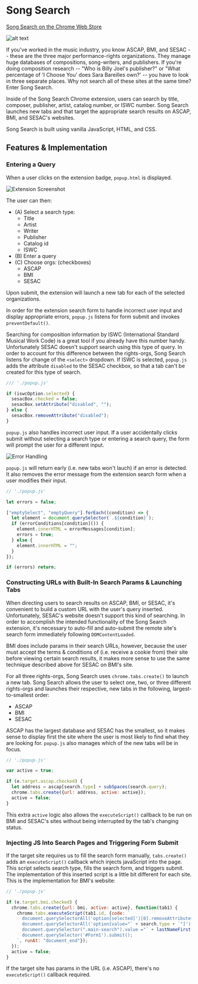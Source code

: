 # Song Search

[Song Search on the Chrome Web Store][cws]

[cws]: https://chrome.google.com/webstore/detail/song-search/hfdidojhnkdibahcndapblampeicghfd

![alt text](http://res.cloudinary.com/dhorsi7vf/image/upload/v1473986161/full_ue18il.png "Marquee")

If you've worked in the music industry, you know ASCAP, BMI, and SESAC -- these are the three major performance-rights organizations.  They manage huge databases of compositions, song-writers, and publishers.  If you're doing composition research -- "Who is Billy Joel's publisher?" or "What percentage of 'I Choose You' does Sara Bareilles own?' -- you have to look in three separate places.  Why not search all of these sites at the same time?  Enter Song Search.

Inside of the Song Search Chrome extension, users can search by title, composer, publisher, artist, catalog number, or ISWC number. Song Search launches new tabs and that target the appropriate search results on ASCAP, BMI, and SESAC's websites.

Song Search is built using vanilla JavaScript, HTML, and CSS.

## Features & Implementation

### Entering a Query

When a user clicks on the extension badge, `popup.html` is displayed.

![Extension Screenshot](http://res.cloudinary.com/dhorsi7vf/image/upload/v1474654936/Screenshot_k1wraz.png "Screenshot")

The user can then:
- (A) Select a search type:
    - Title
    - Artist
    - Writer
    - Publisher
    - Catalog id
    - ISWC
- (B) Enter a query
- (C) Choose orgs: (checkboxes)
    - ASCAP
    - BMI
    - SESAC

Upon submit, the extension will launch a new tab for each of the selected organizations.

In order for the extension search form to handle incorrect user input and display appropriate errors, `popup.js` listens for form submit and invokes `preventDefault()`.

Searching for composition information by ISWC (International Standard Musical Work Code) is a great tool if you already have this number handy.  Unfortunately SESAC doesn't support search using this type of query.  In order to account for this difference between the rights-orgs, Song Search listens for change of the `<select>` dropdown.  If ISWC is selected, `popup.js` adds the attribute `disabled` to the SESAC checkbox, so that a tab can't be created for this type of search.

``` javascript
/// './popup.js'

if (iswcOption.selected) {
  sesacBox.checked = false;
  sesacBox.setAttribute("disabled", "");
} else {
  sesacBox.removeAttribute("disabled");
}
```

`popup.js` also handles incorrect user input.  If a user accidentally clicks submit without selecting a search type or entering a search query, the form will prompt the user for a different input.

![Error Handling](http://res.cloudinary.com/dhorsi7vf/image/upload/v1474656056/Errors_q8bcgv.png "Error Handling")

`popup.js` will return early (i.e. new tabs won't lauch) if an error is detected. It also removes the error message from the extension search form when a user modifies their input.

```javascript
// './popup.js'

let errors = false;

["emptySelect", "emptyQuery"].forEach((condition) => {
  let element = document.querySelector(`.${condition}`);
  if (errorConditions[condition]()) {
    element.innerHTML = errorMessages[condition];
    errors = true;
  } else {
    element.innerHTML = "";
  }
});

if (errors) return;
```

### Constructing URLs with Built-In Search Params & Launching Tabs

When directing users to search results on ASCAP, BMI, or SESAC, it's convenient to build a custom URL with the user's query inserted. Unfortunately, SESAC's website doesn't support this kind of searching. In order to accomplish the intended functionality of the Song Search extension, it's necessary to auto-fill and auto-submit the remote site's search form immediately following `DOMContentLoaded`.

BMI does include params in their search URLs, however, because the user must accept the terms & conditions of (i.e. receive a cookie from) their site before viewing certain search results, it makes more sense to use the same technique described above for SESAC on BMI's site.

For all three rights-orgs, Song Search uses `chrome.tabs.create()` to launch a new tab.  Song Search allows the user to select one, two, or three different rights-orgs and launches their respective, new tabs in the following, largest-to-smallest order:

- ASCAP
- BMI
- SESAC

ASCAP has the largest database and SESAC has the smallest, so it makes sense to display first the site where the user is most likely to find what they are looking for.  `popup.js` also manages which of the new tabs will be in focus.

```javascript
// './popup.js'

var active = true;

if (e.target.ascap.checked) {
  let address = ascap[search.type] + subSpaces(search.query);
  chrome.tabs.create({url: address, active: active});
  active = false;
}
```

This extra `active` logic also allows the `executeScript()` callback to be run on BMI and SESAC's sites without being interrupted by the tab's changing status.

### Injecting JS Into Search Pages and Triggering Form Submit

If the target site requires us to fill the search form manually, `tabs.create()` adds an `executeScript()` callback which injects javaScript into the page.  This script selects search type, fills the search form, and triggers submit.  The implementation of this inserted script is a little bit different for each site.  This is the implementation for BMI's website:

```javascript
// './popup.js'

if (e.target.bmi.checked) {
  chrome.tabs.create({url: bmi, active: active}, function(tab1) {
    chrome.tabs.executeScript(tab1.id, {code: `
      document.querySelectorAll('option[selected]')[0].removeAttribute('selected');
      document.querySelectorAll('option[value="` + search.type + `"]')[0].setAttribute('selected', '');
      document.querySelector(".main-search").value ="` + lastNameFirst(search.query, search.type) + `";
      document.querySelector('#Form1').submit();
    `, runAt: "document_end"});
  });
  active = false;
}
```

If the target site has params in the URL (i.e. ASCAP), there's no `executeScript()` callback required.
